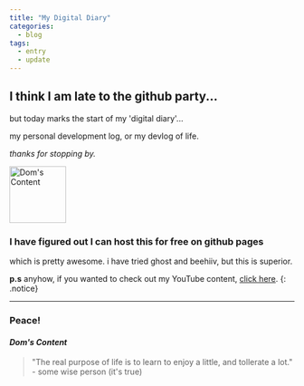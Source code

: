 ```yaml
---
title: "My Digital Diary"
categories:
  - blog
tags:
  - entry
  - update
---
```

## I think I am late to the github party...<br/>

but today marks the start of my 'digital diary'...

my personal development log, or my devlog of life.

*thanks for stopping by.*

<img src="bio-photo.jpeg" alt="Dom's Content" width="100"/>

### I have figured out I can host this for free on github pages<br/>

which is pretty awesome. i have tried ghost and beehiiv, but this is superior.

  **p.s** anyhow, if you wanted to check out my YouTube content, [click here](https://youtube.com/@doms-content). 
  {: .notice}

---

### Peace!

#### *Dom's Content*

> "The real purpose of life is to learn to enjoy a little, and tollerate a lot." - some wise person (it's true)
